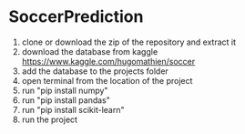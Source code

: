 # SoccerPrediction

1. clone or download the zip of the repository and extract it
1. download the database from kaggle https://www.kaggle.com/hugomathien/soccer
3. add the database to the projects folder
3. open terminal from the location of the project
4. run "pip install numpy"
5. run "pip install pandas"
6. run "pip install scikit-learn"
7. run the project
